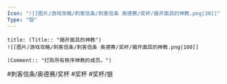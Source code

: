 ```yaml
---
Icon: "![[图片/游戏攻略/刺客信条/刺客信条 奥德赛/奖杯/揭开面具的神教.png|30]]"
Type: "银"
---
```

```ad-common-silver-trophy
title: (Title:: "揭开面具的神教")
![[图片/游戏攻略/刺客信条/刺客信条 奥德赛/奖杯/揭开面具的神教.png|100]]

(Comment:: "打败所有秩序神教的成员。")
```

#刺客信条/奥德赛/奖杯 #奖杯 #奖杯/银
